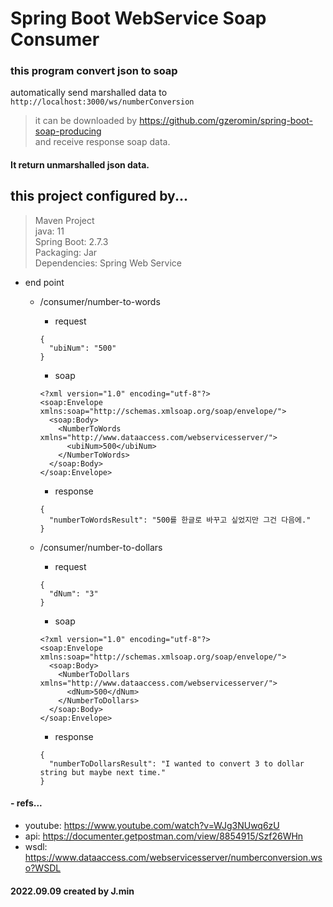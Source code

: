 # Spring Boot WebService Soap Consumer   

  ### this program convert json to soap   
  automatically send marshalled data to   
  ```http://localhost:3000/ws/numberConversion```   
  > it can be downloaded by <https://github.com/gzeromin/spring-boot-soap-producing>   
  and receive response soap data.   
  #### It return unmarshalled json data.   
   
   

## this project configured by...
> Maven Project   
> java: 11   
> Spring Boot: 2.7.3   
> Packaging: Jar   
> Dependencies: Spring Web Service   
   
   
   
- end point   
  - /consumer/number-to-words 
    - request  
    ```   
    {   
      "ubiNum": "500"   
    }
    ```
    - soap
    ```
    <?xml version="1.0" encoding="utf-8"?>
    <soap:Envelope xmlns:soap="http://schemas.xmlsoap.org/soap/envelope/">
      <soap:Body>
        <NumberToWords xmlns="http://www.dataaccess.com/webservicesserver/">
          <ubiNum>500</ubiNum>
        </NumberToWords>
      </soap:Body>
    </soap:Envelope>
    ```
    - response
    ```   
    {
      "numberToWordsResult": "500를 한글로 바꾸고 싶었지만 그건 다음에."
    }
    ```

  - /consumer/number-to-dollars   
    - request
    ```   
    {   
      "dNum": "3"   
    }
    ```
    - soap
    ```
    <?xml version="1.0" encoding="utf-8"?>
    <soap:Envelope xmlns:soap="http://schemas.xmlsoap.org/soap/envelope/">
      <soap:Body>
        <NumberToDollars xmlns="http://www.dataaccess.com/webservicesserver/">
          <dNum>500</dNum>
        </NumberToDollars>
      </soap:Body>
    </soap:Envelope>
    ```
    - response
    ```   
    {
      "numberToDollarsResult": "I wanted to convert 3 to dollar string but maybe next time."
    }
    ```

#### - refs...   
  - youtube: <https://www.youtube.com/watch?v=WJg3NUwq6zU>   
  - api: <https://documenter.getpostman.com/view/8854915/Szf26WHn>   
  - wsdl: <https://www.dataaccess.com/webservicesserver/numberconversion.wso?WSDL>   
   
#### 2022.09.09 created by J.min
